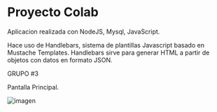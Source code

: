 # Proyecto Colab
 Aplicacion realizada con NodeJS, Mysql, JavaScript. 
 
 Hace uso de Handlebars, sistema de plantillas Javascript basado en Mustache Templates. 
 Handlebars sirve para generar HTML a partir de objetos con datos en formato JSON.
 
 GRUPO #3
 
Pantalla Principal. 
 
![imagen](https://user-images.githubusercontent.com/42680508/111396728-503ed700-8685-11eb-9dae-4065d6e67237.png)
